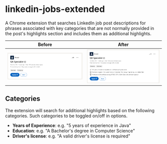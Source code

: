 # linkedin-jobs-extended
A Chrome extension that searches LinkedIn job post descriptions for phrases associated with key categories that are not normally provided in the post's highlights section and includes them as additional highlights.

| Before              | After              |
| ------------------- | ------------------ |
| ![alt text][before] | ![alt text][after] |

## Categories

The extension will search for additional highlights based on the following categories. Such categories to be toggled on/off in options.

- **Years of Experience**: e.g. "5 years of experience in Java"
- **Education**: e.g. "A Bachelor's degree in Computer Science"
- **Driver's license**: e.g. "A valid driver's license is required"

[before]: https://github.com/joshuajyoh/linkedin-jobs-extended/blob/main/README/before.png
[after]: https://github.com/joshuajyoh/linkedin-jobs-extended/blob/main/README/after.png
